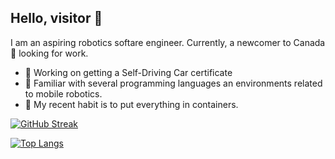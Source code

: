 ## Hello, visitor 👋

I am an aspiring robotics softare engineer. Currently, a newcomer to Canada🍁 looking for work.
- 🚗 Working on getting a Self-Driving Car certificate
- 🦿 Familiar with several programming languages an environments related to mobile robotics.
- 🐋 My recent habit is to put everything in containers.

[![GitHub Streak](https://streak-stats.demolab.com/?user=kuralme&theme=gruvbox)](https://git.io/streak-stats)

[![Top Langs](https://github-readme-stats.vercel.app/api/top-langs/?username=kuralme&layout=donut&theme=gruvbox&hide=c,jupyter%20notebook,assembly,html)](https://github.com/anuraghazra/github-readme-stats)

